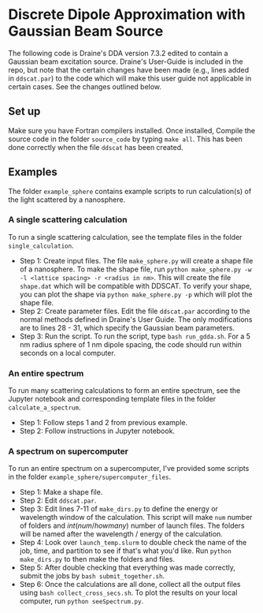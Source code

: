# Discrete Dipole Approximation with Gaussian Beam Source
The following code is Draine's DDA version 7.3.2 edited to contain a Gaussian beam excitation source. Draine's User-Guide is included in the repo, but note that the certain changes have been made (e.g., lines added in `ddscat.par`) to the code which will make this user guide not applicable in certain cases. See the changes outlined below. 

## Set up
Make sure you have Fortran compilers installed. Once installed, Compile the source code in the folder `source_code` by typing `make all`. This has been done correctly when the file `ddscat` has been created.


## Examples
The folder `example_sphere` contains example scripts to run calculation(s) of the light scattered by a nanosphere.

### A single scattering calculation
To run a single scattering calculation, see the template files in the folder `single_calculation`.
* Step 1: Create input files.
The file `make_sphere.py` will create a shape file of a nanosphere. To make the shape file, run `python make_sphere.py -w -l <lattice spacing> -r <radius in nm>`. This will create the file `shape.dat` which will be compatible with DDSCAT. To verify your shape, you can plot the shape via `python make_sphere.py -p` which will plot the shape file.
* Step 2: Create parameter files.
Edit the file `ddscat.par` according to the normal methods defined in Draine's User Guide. The only modifications are to lines 28 - 31, which specify the Gaussian beam parameters.
* Step 3: Run the script.
To run the script, type `bash run_gdda.sh`. For a 5 nm radius sphere of 1 nm dipole spacing, the code should run within seconds on a local computer.


### An entire spectrum
To run many scattering calculations to form an entire spectrum, see the Jupyter notebook and corresponding template files in the folder `calculate_a_spectrum`.
* Step 1: Follow steps 1 and 2 from previous example.
* Step 2: Follow instructions in Jupyter notebook.


### A spectrum on supercomputer
To run an entire spectrum on a supercomputer, I've provided some scripts in the folder `example_sphere/supercomputer_files`.
* Step 1: Make a shape file.
* Step 2: Edit `ddscat.par`.
* Step 3: Edit lines 7-11 of `make_dirs.py` to define the energy or wavelength window of the calculation. This script will make `num` number of folders and  $int(num/howmany)$ number of launch files. The folders will be named after the wavelength / energy of the calculation.
* Step 4: Look over `launch_temp.slurm` to double check the name of the job, time, and partition to see if that's what you'd like. Run `python make_dirs.py` to then make the folders and files.
* Step 5: After double checking that everything was made correctly, submit the jobs by `bash submit_together.sh`.
* Step 6: Once the calculations are all done, collect all the output files using `bash collect_cross_secs.sh`. To plot the results on your local computer, run `python seeSpectrum.py`.